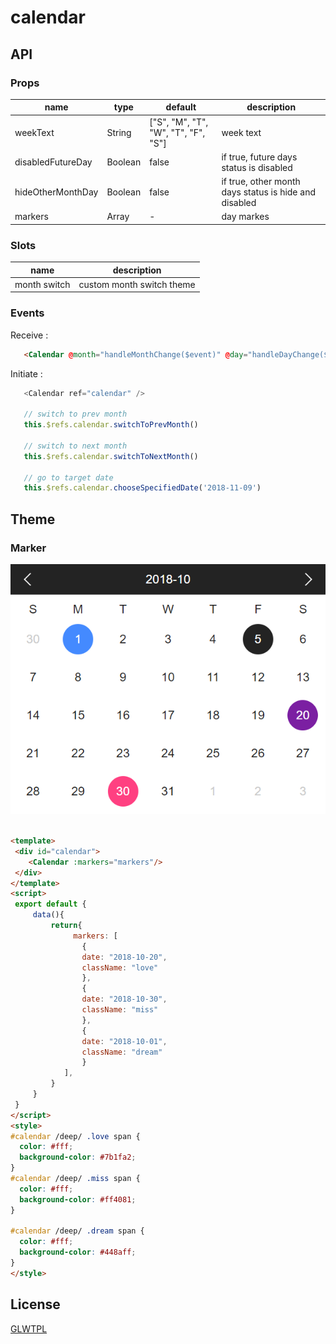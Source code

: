 # calendar


## API
### Props
 name | type | default | description|
| ------ | ------ | ------ |------ |
| weekText | String | ["S", "M", "T", "W", "T", "F", "S"] | week text
| disabledFutureDay | Boolean | false | if true, future days status is disabled |
| hideOtherMonthDay | Boolean | false | if true, other month days status is hide and disabled |
| markers | Array | - | day markes |

### Slots
 name   | description|
| ------ | ------ |
| month switch | custom month switch theme | 

### Events
Receive :
```html
   <Calendar @month="handleMonthChange($event)" @day="handleDayChange($event)" />
```
Initiate :
```javascript
   <Calendar ref="calendar" />

   // switch to prev month 
   this.$refs.calendar.switchToPrevMonth()

   // switch to next month 
   this.$refs.calendar.switchToNextMonth()

   // go to target date
   this.$refs.calendar.chooseSpecifiedDate('2018-11-09')

```
## Theme
### Marker
![Markes](./public/images/01.png)
```html

<template>
 <div id="calendar">
    <Calendar :markers="markers"/>
 </div>
</template>
<script>
 export default {
     data(){
         return{
              markers: [
                {
                date: "2018-10-20",
                className: "love"
                },
                {
                date: "2018-10-30",
                className: "miss"
                },
                {
                date: "2018-10-01",
                className: "dream"
                }
            ],
         }
     }
 }
</script>
<style>
#calendar /deep/ .love span {
  color: #fff;
  background-color: #7b1fa2;
}
#calendar /deep/ .miss span {
  color: #fff;
  background-color: #ff4081;
}

#calendar /deep/ .dream span {
  color: #fff;
  background-color: #448aff;
}
</style>
```


## License
[GLWTPL](./LICENSE)